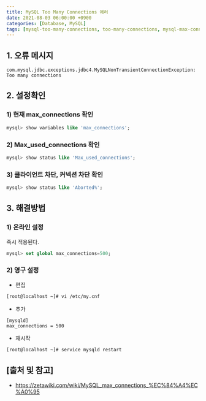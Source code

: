 ```yaml
---
title: MySQL Too Many Connections 에러
date: 2021-08-03 06:00:00 +0900
categories: [Database, MySQL]
tags: [mysql-too-many-connections, too-many-connections, mysql-max-connections, mysql-connections, max-connections, connections]
---
```


## 1. 오류 메시지

```text
com.mysql.jdbc.exceptions.jdbc4.MySQLNonTransientConnectionException: Too many connections
```

## 2. 설정확인

### 1) 현재 max_connections 확인

```sql
mysql> show variables like 'max_connections';
```

### 2) Max_used_connections 확인

```sql
mysql> show status like 'Max_used_connections';
```

### 3) 클라이언트 차단, 커넥션 차단 확인

```sql
mysql> show status like 'Aborted%';
```

## 3. 해결방법

### 1) 온라인 설정
즉시 적용된다.

```sql
mysql> set global max_connections=500;
```

### 2) 영구 설정

* 편집

```bash
[root@localhost ~]# vi /etc/my.cnf
```

* 추가

```text
[mysqld]
max_connections = 500
```

* 재시작

```bash
[root@localhost ~]# service mysqld restart
```

## [출처 및 참고]
* <https://zetawiki.com/wiki/MySQL_max_connections_%EC%84%A4%EC%A0%95>
